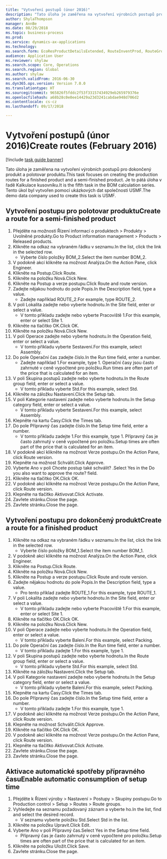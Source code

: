 ```yaml
--- 
title: "Vytvoření postupů (únor 2016)"
description: "Tato úloha je zaměřena na vytvoření výrobních postupů pro dokončený produkt a polotovar produktu."
author: ShylaThompson
manager: AnnBe
ms.date: 08/29/2018
ms.topic: business-process
ms.prod: 
ms.service: dynamics-ax-applications
ms.technology: 
ms.search.form: EcoResProductDetailsExtended, RouteInventProd, RouteGroup
audience: Application User
ms.reviewer: shylaw
ms.search.scope: Core, Operations
ms.search.region: Global
ms.author: shylaw
ms.search.validFrom: 2016-06-30
ms.dyn365.ops.version: Version 7.0.0
ms.translationtype: HT
ms.sourcegitcommit: 965826f5fddc2f53f33157434929eb265979376e
ms.openlocfilehash: a68b28c0e0ee14429a23d3241cabdae948d706d2
ms.contentlocale: cs-cz
ms.lasthandoff: 09/17/2018

---
```

# <a name="create-routes-february-2016"></a><span data-ttu-id="e860d-103">Vytvoření postupů (únor 2016)</span><span class="sxs-lookup"><span data-stu-id="e860d-103">Create routes (February 2016)</span></span>

[!include [task guide banner](../../includes/task-guide-banner.md)]

<span data-ttu-id="e860d-104">Tato úloha je zaměřena na vytvoření výrobních postupů pro dokončený produkt a polotovar produktu.</span><span class="sxs-lookup"><span data-stu-id="e860d-104">This task focuses on creating the production routes for a finished product and a semi-finished product.</span></span> <span data-ttu-id="e860d-105">Je to pátá úloha v řadě Kalkulace kusovníku.</span><span class="sxs-lookup"><span data-stu-id="e860d-105">It is the fifth task in the BOM calculation series.</span></span> <span data-ttu-id="e860d-106">Tento úkol byl vytvořen pomocí ukázkových dat společnosti USMF.</span><span class="sxs-lookup"><span data-stu-id="e860d-106">The demo data company used to create this task is USMF.</span></span>


## <a name="create-a-route-for-a-semi-finished-product"></a><span data-ttu-id="e860d-107">Vytvoření postupu pro polotovar produktu</span><span class="sxs-lookup"><span data-stu-id="e860d-107">Create a route for a semi-finished product</span></span>
1. <span data-ttu-id="e860d-108">Přejděte na možnosti Řízení informací o produktech > Produkty > Uvolněné produkty.</span><span class="sxs-lookup"><span data-stu-id="e860d-108">Go to Product information management > Products > Released products.</span></span>
2. <span data-ttu-id="e860d-109">Klikněte na odkaz na vybraném řádku v seznamu.</span><span class="sxs-lookup"><span data-stu-id="e860d-109">In the list, click the link in the selected row.</span></span>
    * <span data-ttu-id="e860d-110">Vyberte číslo položky BOM_2.</span><span class="sxs-lookup"><span data-stu-id="e860d-110">Select the item number BOM_2.</span></span>  
3. <span data-ttu-id="e860d-111">V podokně akcí klikněte na možnost Analýza.</span><span class="sxs-lookup"><span data-stu-id="e860d-111">On the Action Pane, click Engineer.</span></span>
4. <span data-ttu-id="e860d-112">Klikněte na Postup.</span><span class="sxs-lookup"><span data-stu-id="e860d-112">Click Route.</span></span>
5. <span data-ttu-id="e860d-113">Klikněte na položku Nová.</span><span class="sxs-lookup"><span data-stu-id="e860d-113">Click New.</span></span>
6. <span data-ttu-id="e860d-114">Klikněte na Postup a verze postupu.</span><span class="sxs-lookup"><span data-stu-id="e860d-114">Click Route and route version.</span></span>
7. <span data-ttu-id="e860d-115">Zadejte nějakou hodnotu do pole Popis.</span><span class="sxs-lookup"><span data-stu-id="e860d-115">In the Description field, type a value.</span></span>
    * <span data-ttu-id="e860d-116">Zadejte například ROUTE_2.</span><span class="sxs-lookup"><span data-stu-id="e860d-116">For example, type ROUTE_2.</span></span>  
8. <span data-ttu-id="e860d-117">V poli Lokalita zadejte nebo vyberte hodnotu.</span><span class="sxs-lookup"><span data-stu-id="e860d-117">In the Site field, enter or select a value.</span></span>
    * <span data-ttu-id="e860d-118">V tomto příkladu zadejte nebo vyberte Pracoviště 1.</span><span class="sxs-lookup"><span data-stu-id="e860d-118">For this example, enter or select Site 1.</span></span>  
9. <span data-ttu-id="e860d-119">Klikněte na tlačítko OK.</span><span class="sxs-lookup"><span data-stu-id="e860d-119">Click OK.</span></span>
10. <span data-ttu-id="e860d-120">Klikněte na položku Nová.</span><span class="sxs-lookup"><span data-stu-id="e860d-120">Click New.</span></span>
11. <span data-ttu-id="e860d-121">V poli Operace zadejte nebo vyberte hodnotu.</span><span class="sxs-lookup"><span data-stu-id="e860d-121">In the Operation field, enter or select a value.</span></span>
    * <span data-ttu-id="e860d-122">V tomto příkladu vyberte Sestavení.</span><span class="sxs-lookup"><span data-stu-id="e860d-122">For this example, select Assembly.</span></span>  
12. <span data-ttu-id="e860d-123">Do pole Operační čas zadejte číslo.</span><span class="sxs-lookup"><span data-stu-id="e860d-123">In the Run time field, enter a number.</span></span>
    * <span data-ttu-id="e860d-124">Zadejte například 1.</span><span class="sxs-lookup"><span data-stu-id="e860d-124">For example, type 1.</span></span> <span data-ttu-id="e860d-125">Operační časy jsou často zahrnuté v ceně vypočtené pro položku.</span><span class="sxs-lookup"><span data-stu-id="e860d-125">Run times are often part of the price that is calculated for an item.</span></span>  
13. <span data-ttu-id="e860d-126">V poli Skupina postupů zadejte nebo vyberte hodnotu.</span><span class="sxs-lookup"><span data-stu-id="e860d-126">In the Route group field, enter or select a value.</span></span>
    * <span data-ttu-id="e860d-127">V tomto příkladu vyberte Std.</span><span class="sxs-lookup"><span data-stu-id="e860d-127">For this example, select Std.</span></span>  
14. <span data-ttu-id="e860d-128">Klikněte na záložku Nastavení.</span><span class="sxs-lookup"><span data-stu-id="e860d-128">Click the Setup tab.</span></span>
15. <span data-ttu-id="e860d-129">V poli Kategorie nastavení zadejte nebo vyberte hodnotu.</span><span class="sxs-lookup"><span data-stu-id="e860d-129">In the Setup category field, enter or select a value.</span></span>
    * <span data-ttu-id="e860d-130">V tomto příkladu vyberte Sestavení.</span><span class="sxs-lookup"><span data-stu-id="e860d-130">For this example, select Assembly.</span></span>  
16. <span data-ttu-id="e860d-131">Klepněte na kartu Časy.</span><span class="sxs-lookup"><span data-stu-id="e860d-131">Click the Times tab.</span></span>
17. <span data-ttu-id="e860d-132">Do pole Přípravný čas zadejte číslo.</span><span class="sxs-lookup"><span data-stu-id="e860d-132">In the Setup time field, enter a number.</span></span>
    * <span data-ttu-id="e860d-133">V tomto příkladu zadejte 1.</span><span class="sxs-lookup"><span data-stu-id="e860d-133">For this example, type 1.</span></span> <span data-ttu-id="e860d-134">Přípravný čas je často zahrnutý v ceně vypočtené pro položku.</span><span class="sxs-lookup"><span data-stu-id="e860d-134">Setup times are often part of the price that is calculated for an item.</span></span>  
18. <span data-ttu-id="e860d-135">V podokně akcí klikněte na možnost Verze postupu.</span><span class="sxs-lookup"><span data-stu-id="e860d-135">On the Action Pane, click Route version.</span></span>
19. <span data-ttu-id="e860d-136">Klepněte na možnost Schválit.</span><span class="sxs-lookup"><span data-stu-id="e860d-136">Click Approve.</span></span>
20. <span data-ttu-id="e860d-137">Vyberte Ano v poli Chcete postup také schválit? .</span><span class="sxs-lookup"><span data-stu-id="e860d-137">Select Yes in the Do you also want to approve the route? field.</span></span>
21. <span data-ttu-id="e860d-138">Klikněte na tlačítko OK.</span><span class="sxs-lookup"><span data-stu-id="e860d-138">Click OK.</span></span>
22. <span data-ttu-id="e860d-139">V podokně akcí klikněte na možnost Verze postupu.</span><span class="sxs-lookup"><span data-stu-id="e860d-139">On the Action Pane, click Route version.</span></span>
23. <span data-ttu-id="e860d-140">Klepněte na tlačítko Aktivovat.</span><span class="sxs-lookup"><span data-stu-id="e860d-140">Click Activate.</span></span>
24. <span data-ttu-id="e860d-141">Zavřete stránku.</span><span class="sxs-lookup"><span data-stu-id="e860d-141">Close the page.</span></span>
25. <span data-ttu-id="e860d-142">Zavřete stránku.</span><span class="sxs-lookup"><span data-stu-id="e860d-142">Close the page.</span></span>

## <a name="create-a-route-for-a-finished-product"></a><span data-ttu-id="e860d-143">Vytvoření postupu pro dokončený produkt</span><span class="sxs-lookup"><span data-stu-id="e860d-143">Create a route for a finished product</span></span>
1. <span data-ttu-id="e860d-144">Klikněte na odkaz na vybraném řádku v seznamu.</span><span class="sxs-lookup"><span data-stu-id="e860d-144">In the list, click the link in the selected row.</span></span>
    * <span data-ttu-id="e860d-145">Vyberte číslo položky BOM_1.</span><span class="sxs-lookup"><span data-stu-id="e860d-145">Select the item number BOM_1.</span></span>  
2. <span data-ttu-id="e860d-146">V podokně akcí klikněte na možnost Analýza.</span><span class="sxs-lookup"><span data-stu-id="e860d-146">On the Action Pane, click Engineer.</span></span>
3. <span data-ttu-id="e860d-147">Klikněte na Postup.</span><span class="sxs-lookup"><span data-stu-id="e860d-147">Click Route.</span></span>
4. <span data-ttu-id="e860d-148">Klikněte na položku Nová.</span><span class="sxs-lookup"><span data-stu-id="e860d-148">Click New.</span></span>
5. <span data-ttu-id="e860d-149">Klikněte na Postup a verze postupu.</span><span class="sxs-lookup"><span data-stu-id="e860d-149">Click Route and route version.</span></span>
6. <span data-ttu-id="e860d-150">Zadejte nějakou hodnotu do pole Popis.</span><span class="sxs-lookup"><span data-stu-id="e860d-150">In the Description field, type a value.</span></span>
    * <span data-ttu-id="e860d-151">Pro tento příklad zadejte ROUTE_1.</span><span class="sxs-lookup"><span data-stu-id="e860d-151">For this example, type ROUTE_1.</span></span>  
7. <span data-ttu-id="e860d-152">V poli Lokalita zadejte nebo vyberte hodnotu.</span><span class="sxs-lookup"><span data-stu-id="e860d-152">In the Site field, enter or select a value.</span></span>
    * <span data-ttu-id="e860d-153">V tomto příkladu zadejte nebo vyberte Pracoviště 1.</span><span class="sxs-lookup"><span data-stu-id="e860d-153">For this example, enter or select Site 1.</span></span>  
8. <span data-ttu-id="e860d-154">Klikněte na tlačítko OK.</span><span class="sxs-lookup"><span data-stu-id="e860d-154">Click OK.</span></span>
9. <span data-ttu-id="e860d-155">Klikněte na položku Nová.</span><span class="sxs-lookup"><span data-stu-id="e860d-155">Click New.</span></span>
10. <span data-ttu-id="e860d-156">V poli Operace zadejte nebo vyberte hodnotu.</span><span class="sxs-lookup"><span data-stu-id="e860d-156">In the Operation field, enter or select a value.</span></span>
    * <span data-ttu-id="e860d-157">V tomto příkladu vyberte Balení.</span><span class="sxs-lookup"><span data-stu-id="e860d-157">For this example, select Packing.</span></span>  
11. <span data-ttu-id="e860d-158">Do pole Operační čas zadejte číslo.</span><span class="sxs-lookup"><span data-stu-id="e860d-158">In the Run time field, enter a number.</span></span>
    * <span data-ttu-id="e860d-159">V tomto příkladu zadejte 1.</span><span class="sxs-lookup"><span data-stu-id="e860d-159">For this example, type 1.</span></span>  
12. <span data-ttu-id="e860d-160">V poli Skupina postupů zadejte nebo vyberte hodnotu.</span><span class="sxs-lookup"><span data-stu-id="e860d-160">In the Route group field, enter or select a value.</span></span>
    * <span data-ttu-id="e860d-161">V tomto příkladu vyberte Std.</span><span class="sxs-lookup"><span data-stu-id="e860d-161">For this example, select Std.</span></span>  
13. <span data-ttu-id="e860d-162">Klikněte na záložku Nastavení.</span><span class="sxs-lookup"><span data-stu-id="e860d-162">Click the Setup tab.</span></span>
14. <span data-ttu-id="e860d-163">V poli Kategorie nastavení zadejte nebo vyberte hodnotu.</span><span class="sxs-lookup"><span data-stu-id="e860d-163">In the Setup category field, enter or select a value.</span></span>
    * <span data-ttu-id="e860d-164">V tomto příkladu vyberte Balení.</span><span class="sxs-lookup"><span data-stu-id="e860d-164">For this example, select Packing.</span></span>  
15. <span data-ttu-id="e860d-165">Klepněte na kartu Časy.</span><span class="sxs-lookup"><span data-stu-id="e860d-165">Click the Times tab.</span></span>
16. <span data-ttu-id="e860d-166">Do pole Přípravný čas zadejte číslo.</span><span class="sxs-lookup"><span data-stu-id="e860d-166">In the Setup time field, enter a number.</span></span>
    * <span data-ttu-id="e860d-167">V tomto příkladu zadejte 1.</span><span class="sxs-lookup"><span data-stu-id="e860d-167">For this example, type 1.</span></span>  
17. <span data-ttu-id="e860d-168">V podokně akcí klikněte na možnost Verze postupu.</span><span class="sxs-lookup"><span data-stu-id="e860d-168">On the Action Pane, click Route version.</span></span>
18. <span data-ttu-id="e860d-169">Klepněte na možnost Schválit.</span><span class="sxs-lookup"><span data-stu-id="e860d-169">Click Approve.</span></span>
19. <span data-ttu-id="e860d-170">Klikněte na tlačítko OK.</span><span class="sxs-lookup"><span data-stu-id="e860d-170">Click OK.</span></span>
20. <span data-ttu-id="e860d-171">V podokně akcí klikněte na možnost Verze postupu.</span><span class="sxs-lookup"><span data-stu-id="e860d-171">On the Action Pane, click Route version.</span></span>
21. <span data-ttu-id="e860d-172">Klepněte na tlačítko Aktivovat.</span><span class="sxs-lookup"><span data-stu-id="e860d-172">Click Activate.</span></span>
22. <span data-ttu-id="e860d-173">Zavřete stránku.</span><span class="sxs-lookup"><span data-stu-id="e860d-173">Close the page.</span></span>
23. <span data-ttu-id="e860d-174">Zavřete stránku.</span><span class="sxs-lookup"><span data-stu-id="e860d-174">Close the page.</span></span>

## <a name="enable-automatic-consumption-of-setup-time"></a><span data-ttu-id="e860d-175">Aktivace automatické spotřeby přípravného času</span><span class="sxs-lookup"><span data-stu-id="e860d-175">Enable automatic consumption of setup time</span></span>
1. <span data-ttu-id="e860d-176">Přejděte k Řízení výroby > Nastavení > Postupy > Skupiny postupu.</span><span class="sxs-lookup"><span data-stu-id="e860d-176">Go to Production control > Setup > Routes > Route groups.</span></span>
2. <span data-ttu-id="e860d-177">Vyhledejte na seznamu požadovaný záznam a vyberte ho.</span><span class="sxs-lookup"><span data-stu-id="e860d-177">In the list, find and select the desired record.</span></span>
    * <span data-ttu-id="e860d-178">V seznamu vyberte položku Std.</span><span class="sxs-lookup"><span data-stu-id="e860d-178">Select Std in the list.</span></span>  
3. <span data-ttu-id="e860d-179">Klikněte na položku Upravit.</span><span class="sxs-lookup"><span data-stu-id="e860d-179">Click Edit.</span></span>
4. <span data-ttu-id="e860d-180">Vyberte Ano v poli Přípravný čas.</span><span class="sxs-lookup"><span data-stu-id="e860d-180">Select Yes in the Setup time field.</span></span>
    * <span data-ttu-id="e860d-181">Přípravný čas je často zahrnutý v ceně vypočtené pro položku.</span><span class="sxs-lookup"><span data-stu-id="e860d-181">Setup times are often part of the price that is calculated for an item.</span></span>  
5. <span data-ttu-id="e860d-182">Klikněte na položku Uložit.</span><span class="sxs-lookup"><span data-stu-id="e860d-182">Click Save.</span></span>
6. <span data-ttu-id="e860d-183">Zavřete stránku.</span><span class="sxs-lookup"><span data-stu-id="e860d-183">Close the page.</span></span>


